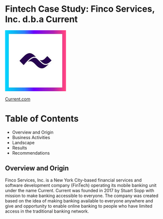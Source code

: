 # Fintech Case Study: Finco Services, Inc. d.b.a Current

![This is Current image](current.jpg)

[Current.com](https://current.com/)

# Table of Contents

* Overview and Origin
* Business Activities
* Landscape
* Results
* Recommendations

## Overview and Origin

Finco Services, Inc. is a New York City-based financial services and software development company (FinTech) operating its mobile banking unit under the name Current.  Current was founded in 2017 by Stuart Sopp with mission to make banking accessible to everyone. The company was created based on the idea of making banking available to everyone anywhere and give and opportunity to enable online banking to people who have limited access in the traditional banking network.
